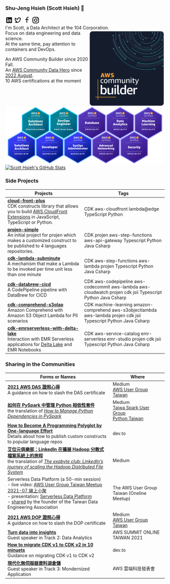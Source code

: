 ### Shu-Jeng Hsieh (Scott Hsieh) 👋  
[![image](/icons/linkedin.png)](https://www.linkedin.com/in/shu-jeng-hsieh-5b479543/) [![image](/icons/twitter.png)](https://twitter.com/fantastichsieh) [![image](/icons/facebook.png)](https://www.facebook.com/ScottXieh/) [![image](/icons/instagram.png)](https://www.instagram.com/hsieh.scott/)   
I'm Scott, a Data Architect at the 104 Corporation. <img align="right" src="Community%20Builder%20badge%201600px.png" width="240">  
Focus on data engineering and data science.   
At the same time, pay attention to containers and DevOps.  

An AWS Community Builder since 2020 Fall.  
An [AWS Community Data Hero](https://aws.amazon.com/developer/community/heroes/?community-heroes-all.sort-by=item.additionalFields.sortPosition&community-heroes-all.sort-order=asc&awsf.filter-hero-category=*all&awsf.filter-location=*all&awsf.filter-year=*all&awsf.filter-activity=*all&community-heroes-all.q=Scott%2BHsieh&community-heroes-all.q_operator=AND) since [2022 August](https://aws.amazon.com/blogs/aws/announcing-the-latest-aws-heroes-august-2022/).  
10 AWS certifications at the moment  
[![image](/images/scott%20certificates.png)](https://github.com/HsiehShuJeng/HsiehShuJeng/raw/main/images/scott%20certificates.png)  
[![Scott Hsieh's GitHub Stats](https://github-readme-stats.vercel.app/api?username=HsiehShuJeng&show_icons=true&theme=tokyonight)](https://github-readme-stats.vercel.app/api?username=HsiehShuJeng&show_icons=true&theme=tokyonight)  

### Side Projects
| Projects  | Tags |
| ------------- | ------------- |
| [**cloud-front-plus**](https://github.com/pahud/cdk-cloudfront-plus) <br> CDK constructs library that allows you to build [AWS CloudFront Extensions](https://github.com/awslabs/aws-cloudfront-extensions) in JavaScript, TypeScript or Python. | CDK aws-cloudfront lambda@edge TypeScript Python |
| [**projen-simple**](https://github.com/HsiehShuJeng/projen-simple) <br> An initial project for projen which makes a customized construct to be published to 4 languages repositories.  | CDK projen aws-step-functions aws-api-gateway Typescript Python Java Csharp |
| [**cdk-lambda-subminute**](https://github.com/HsiehShuJeng/cdk-lambda-subminute)<br> A mechanism that make a Lambda to be invoked per time unit less than one minute | CDK aws-step-functions aws-lambda projen Typescript Python Java Csharp |
| [**cdk-databrew-cicd**](https://github.com/HsiehShuJeng/cdk-databrew-cicd)<br> A CodePipeline pipeline with DataBrew for CICD | CDK aws-codepipeline aws-codecommit aws-lambda aws-cloudwatch projen cdk jsii Typescript Python Java Csharp |  
| [**cdk-comprehend-s3olap**](https://github.com/HsiehShuJeng/cdk-comprehend-s3olap)<br> Amazon Comprehend with Amazon S3 Object Lambda for PII scenarios | CDK machine-learning amazon-comprehend aws-s3objectlambda aws-lambda projen cdk jsii Typescript Python Java Csharp |  
| [**cdk-emrserverless-with-delta-lake**](https://github.com/HsiehShuJeng/cdk-emrserverless-with-delta-lake.git)<br> Interaction with EMR Serverless applications for [Delta Lake](https://delta.io/) and EMR Notebooks| CDK aws-service-catalog emr-serverless emr-studio projen cdk jsii Typescript Python Java Csharp|  

### Sharing in the Communities  
| Forms or Names | Where |
| ----- | ----- |
| [**2021 AWS DAS 證照心得**](https://fantasticsie.medium.com/2021-aws-das-%E8%AD%89%E7%85%A7%E5%BF%83%E5%BE%97-7e872160b0d6) <br> A guidance on how to slash the DAS certificate | Medium <br> [AWS User Group Taiwan](https://www.facebook.com/groups/awsugtw/permalink/3661691677240650/) |
| [**如何在 PySpark 中管理 Python 相依性套件**](https://fantasticsie.medium.com/%E5%A6%82%E4%BD%95%E5%9C%A8-pyspark-%E4%B8%AD%E7%AE%A1%E7%90%86-python-%E4%BE%9D%E5%AD%98%E5%A5%97%E4%BB%B6-df1d3796f3ac) <br> the translation of [*How to Manage Python Dependencies in PySpark*](https://databricks.com/blog/2020/12/22/how-to-manage-python-dependencies-in-pyspark.html) | Medium <br> [Taiwa Spark User Group](https://www.facebook.com/groups/spark.tw) <br> [Python Taiwan](https://www.facebook.com/groups/pythontw/permalink/10161165677648438/) |
| [**How to Become A Programming Polyglot by One-language Effort**](https://dev.to/fantastichsieh/how-to-become-a-programming-polyglot-by-one-language-effort-4blm) <br> Details about how to publish custom constructs to popular language repos | dev.to |
| [**艾位元俱樂部：LinkedIn 在擴展 Hadoop 分散式檔案系統上的旅程**](https://fantasticsie.medium.com/%E8%89%BE%E4%BD%8D%E5%85%83%E4%BF%B1%E6%A8%82%E9%83%A8-linkedin-%E5%9C%A8%E6%93%B4%E5%B1%95-hadoop-%E5%88%86%E6%95%A3%E5%BC%8F%E6%AA%94%E6%A1%88%E7%B3%BB%E7%B5%B1%E4%B8%8A%E7%9A%84%E6%97%85%E7%A8%8B-72c5018dbf5d) <br> the translation of [*The exabyte club: LinkedIn’s journey of scaling the Hadoop Distributed File System*](https://engineering.linkedin.com/blog/2021/the-exabyte-club--linkedin-s-journey-of-scaling-the-hadoop-distr) | Medium |  
| Serverless Data Platform (a 50-min session) <br> - live video: [AWS User Group Taiwan Meetup 2021-07 線上小聚](https://youtu.be/HG8mQ32m970) <br> - presentation: [Serverless Data Platform](https://www.slideshare.net/shuzhengxie/serverless-data-platform-249838439) <br> - [shared](https://www.facebook.com/groups/dataengineering.tw/permalink/2019215314897983/) by the founder of the Taiwan Data Engineering Association  | The AWS User Group Taiwan (Oneline Meetup) |
| [**2021 AWS DOP 證照心得**](https://fantasticsie.medium.com/2021-aws-dop-%E8%AD%89%E7%85%A7%E5%BF%83%E5%BE%97-4d88181832a1) <br> A guidance on how to slash the DOP certificate | Medium <br> [AWS User Group Taiwan](https://www.facebook.com/groups/awsugtw/permalink/4193347000741779/) | 
| [**Turn data into insights** ](https://aws.amazon.com/tw/events/taiwan/2021summit/) <br> Guest speaker in Track 2: Data Analytics | AWS SUMMIT ONLINE TAIWAN 2021 |
| [**How to migrate CDK v1 to CDK v2 in 10 minuets**](https://dev.to/aws-builders/how-to-migrate-cdk-v1-to-cdk-v2-in-10-minuets-6i6) <br> Guidance on migrating CDK v1 to CDK v2| dev.to |  
| [**現代化無伺服器資料湖倉儲**](https://aws.amazon.com/tw/events/reinvent-recap-2021/) <br> Guest speaker in Track 3: Mondernized Application | AWS 雲端科技發表會|

<!--
**HsiehShuJeng/HsiehShuJeng** is a ✨ _special_ ✨ repository because its `README.md` (this file) appears on your GitHub profile.

Here are some ideas to get you started:

- 🔭 I’m currently working on ...
- 🌱 I’m currently learning ...
- 👯 I’m looking to collaborate on ...
- 🤔 I’m looking for help with ...
- 💬 Ask me about ...
- 📫 How to reach me: ...
- 😄 Pronouns: ...
- ⚡ Fun fact: ...
-->
